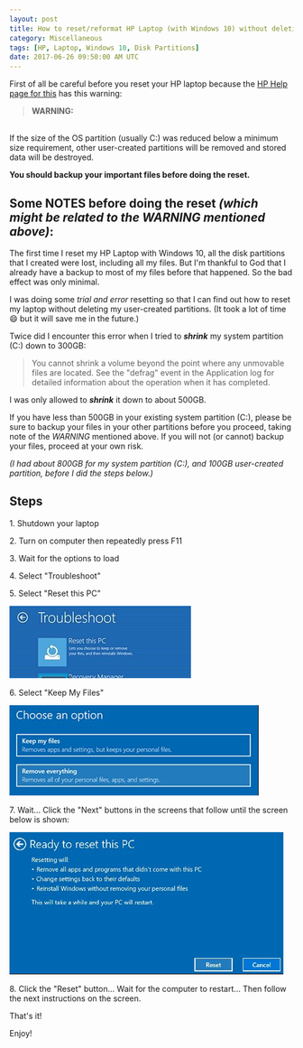 ```yaml
---
layout: post
title: How to reset/reformat HP Laptop (with Windows 10) without deleting user-created partitions
category: Miscellaneous
tags: [HP, Laptop, Windows 10, Disk Partitions]
date: 2017-06-26 09:50:00 AM UTC
---
```


<!-- June 26, 2017 05:50:00 PM Philippine Time -->

First of all be careful before you reset your HP laptop because the [HP Help page for this](https://support.hp.com/ph-en/document/c04758961#AbT2) has this warning:

> **WARNING:**
<br />
If the size of the OS partition (usually C:) was reduced below a minimum size requirement, other user-created partitions will be removed and stored data will be destroyed.

<span class="text-danger">**You should backup your important files before doing the reset.**</span>

<!--more-->

## Some NOTES before doing the reset _(which might be related to the WARNING mentioned above)_: 

The first time I reset my HP Laptop with Windows 10, all the disk partitions that I created were lost, including all my files. But I'm thankful to God that I already have a backup to most of my files before that happened. So the bad effect was only minimal.

I was doing some _trial and error_ resetting so that I can find out how to reset my laptop without deleting my user-created partitions. (It took a lot of time :smile: but it will save me in the future.)

Twice did I encounter this error when I tried to **_shrink_** my system partition (C:) down to 300GB:

> You cannot shrink a volume beyond the point where any unmovable files are located. See the "defrag" event in the Application log for detailed information about the operation when it has completed.

I was only allowed to **_shrink_** it down to about 500GB.

If you have less than 500GB in your existing system partition (C:), <span class="text-danger">please be sure to backup your files in your other partitions before you proceed, taking note of the _WARNING_ mentioned above. If you will not (or cannot) backup your files, proceed at your own risk.</span>

_(I had about 800GB for my system partition (C:), and 100GB user-created partition, before I did the steps below.)_


## Steps

1\. Shutdown your laptop

2\. Turn on computer then repeatedly press F11

3\. Wait for the options to load

4\. Select "Troubleshoot"

5\. Select "Reset this PC"

![HP-reset-this-pc.png](/images/2017/HP-reset-this-pc.png)

6\. Select "Keep My Files"

![HP-keep-my-files.png](/images/2017/HP-keep-my-files.png)

7\. Wait... Click the "Next" buttons in the screens that follow until the screen below is shown:

![HP-ready-to-reset-this-pc.png](/images/2017/HP-ready-to-reset-this-pc.png)

8\. Click the "Reset" button... Wait for the computer to restart... Then follow the next instructions on the screen.

That's it!

Enjoy!

